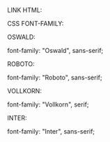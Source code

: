 LINK HTML:

<link rel="preconnect" href="https://fonts.googleapis.com">
<link rel="preconnect" href="https://fonts.gstatic.com" crossorigin>
<link href="https://fonts.googleapis.com/css2?family=Inter:wght@100..900&family=Oswald:wght@200..700&family=Roboto:ital,wght@0,100;0,300;0,400;0,500;0,700;0,900;1,100;1,300;1,400;1,500;1,700;1,900&family=Vollkorn:ital,wght@0,400..900;1,400..900&display=swap" rel="stylesheet">

CSS FONT-FAMILY:

OSWALD:

font-family: "Oswald", sans-serif;

ROBOTO:

font-family: "Roboto", sans-serif;

VOLLKORN:

font-family: "Vollkorn", serif;

INTER:

font-family: "Inter", sans-serif;

